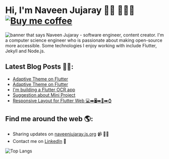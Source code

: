 # Hi, I'm Naveen Jujaray 👋🏼 👨🏻‍💻 [![Buy me coffee](https://www.buymeacoffee.com/assets/img/custom_images/orange_img.png)](https://www.buymeacoffee.com/naveenjujaray)

<img src="https://github.com/naveenjujaray/naveenjujaray/blob/master/cropped.png?raw=true" alt="banner that says Naveen Jujaray - software engineer, content creator.">
I'm a computer science engineer who is passionate about making open-source more accessible. Some technologies I enjoy working with include Flutter, Jekyll and Node.js.

## Latest Blog Posts ✍🏻:
<!-- BLOG-POST-LIST:START -->
- [Adaptive Theme on Flutter](https://dev.to/naveenjujaray/adaptive-theme-on-flutter-5960)
- [Adaptive Theme on Flutter](https://naveenjujaray.js.org/flutter-adaptive-theme)
- [I'm building a Flutter OCR app](https://dev.to/naveenjujaray/i-m-building-a-flutter-ocr-app-dnb)
- [Suggestion about Mini Project](https://dev.to/naveenjujaray/suggestion-about-mini-project-4kj3)
- [Responsive Layout for Flutter Web 💻➡️🖥➡️📱➡️⌚️](https://naveenjujaray.js.org/flutterweb-responsivelayout)
<!-- BLOG-POST-LIST:END -->

## Find me around the web 🌎:
- Sharing updates on <a href="https://naveenjujaray.js.org">naveenjujaray.js.org</a> 📹 ✍🏼
- Contact me on <a href="https://www.linkedin.com/in/naveenjujaray/">LinkedIn</a> 💼

![Top Langs](https://github-readme-stats.vercel.app/api/top-langs/?username=naveenjujaray&layout=compact)
